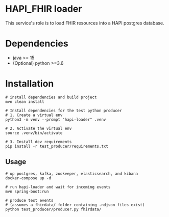 # HAPI_FHIR loader

This service's role is to load FHIR resources into a HAPI postgres database.

# Dependencies

- java >= 15
- (Optional) python >=3.6

# Installation

```shell
# install dependencies and build project
mvn clean install

# Install dependencies for the test python producer
# 1. Create a virtual env
python3 -m venv --prompt "hapi-loader" .venv

# 2. Activate the virtual env
source .venv/bin/activate

# 3. Install dev requirements
pip install -r test_producer/requirements.txt
```

## Usage

```shell
# up postgres, kafka, zookeeper, elasticsearch, and kibana
docker-compose up -d

# run hapi-loader and wait for incoming events
mvn spring-boot:run

# produce test events
# (assumes a fhirdata/ folder containing .ndjson files exist)
python test_producer/producer.py fhirdata/
```
